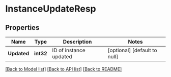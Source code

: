 # InstanceUpdateResp

## Properties
Name | Type | Description | Notes
------------ | ------------- | ------------- | -------------
**Updated** | **int32** | ID of instance updated | [optional] [default to null]

[[Back to Model list]](../README.md#documentation-for-models) [[Back to API list]](../README.md#documentation-for-api-endpoints) [[Back to README]](../README.md)


